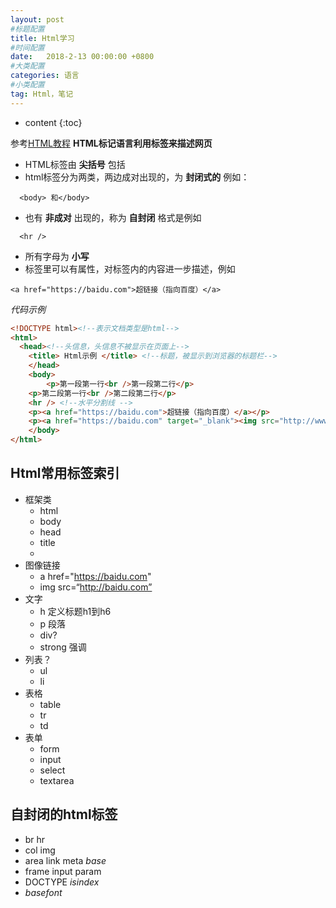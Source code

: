 ```yaml
---
layout: post
#标题配置
title: Html学习
#时间配置
date:   2018-2-13 00:00:00 +0800
#大类配置
categories: 语言
#小类配置
tag: Html，笔记
---
```


* content
{:toc}



参考[HTML教程](http://www.w3school.com.cn/html/index.asp)
**HTML标记语言利用标签来描述网页**  
* HTML标签由 **尖括号** 包括
* html标签分为两类，两边成对出现的，为 **封闭式的**   例如：
```
  <body> 和</body>
```
* 也有 **非成对** 出现的，称为 **自封闭** 格式是例如  
```
  <hr />
```

* 所有字母为 **小写**
* 标签里可以有属性，对标签内的内容进一步描述，例如
```
<a href="https://baidu.com">超链接（指向百度）</a>
```
*代码示例*
```html
<!DOCTYPE html><!--表示文档类型是html-->
<html>
  <head><!--头信息，头信息不被显示在页面上-->
    <title> Html示例 </title> <!--标题，被显示到浏览器的标题栏-->
	</head>
	<body>
		<p>第一段第一行<br />第一段第二行</p>
    <p>第二段第一行<br />第二段第二行</p>
    <hr /> <!--水平分割线 -->
    <p><a href="https://baidu.com">超链接（指向百度）</a></p>
    <p><a href="https://baidu.com" target="_blank"><img src="http://www.baidu.com/img/baidu_logo.gif" /></a></p>    
	</body>
</html>
```


## Html常用标签索引
* 框架类
  - html
  - body
  - head
  - title
  - <!--zhushi-->
* 图像链接
  - a href="https://baidu.com"
  - img src=“http://baidu.com”
* 文字
  - h 定义标题h1到h6
  - p 段落
  - div?
  - strong 强调
* 列表？
  - ul
  - li
* 表格
  - table
  - tr
  - td
* 表单
  - form
  - input
  - select
  - textarea

## 自封闭的html标签
* br hr
* col img
* area link meta *base*
* frame input param
* DOCTYPE *isindex*
* *basefont*
